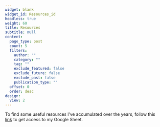 ```yaml
---
widget: blank
widget_id: Resources_id
headless: true
weight: 60
title: Resources
subtitle: null
content:
  page_type: post
  count: 5
  filters:
    author: ""
    category: ""
    tag: ""
    exclude_featured: false
    exclude_future: false
    exclude_past: false
    publication_type: ""
  offset: 0
  order: desc
design:
  view: 2
---
```

To find some useful resources I've accumulated over the years, follow this [link](https://docs.google.com/spreadsheets/d/1Fs4mb27b8Mj-G0R_MSgfmiUb5JreBuRzL0YHdnPmq4c/edit?usp=sharing) to get access to my Google Sheet.